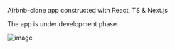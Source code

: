 Airbnb-clone app constructed with React, TS & Next.js

The app is under development phase.

![image](https://github.com/user-attachments/assets/f743aa45-a6c5-47a0-b9b3-458d99460ce2)
